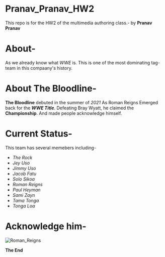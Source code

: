 # Pranav_Pranav_HW2
This repo is for the HW2 of the  multimedia authoring class.- by __Pranav Pranav__

# About-
As we already know what _WWE_ is.
This is one of the most dominating tag-team in this compaany's history.

# About The Bloodline-
__The Bloodline__ debuted in the summer of _2021_ As Roman Reigns Emerged back for the ___WWE Title___. Defeating Bray Wyatt, he claimed the __Championship__. And made people acknowledge himself.

# Current Status-
This team has several memebers including-

- _The Rock_
- _Jey Uso_
- _Jimmy Uso_
- _Jacob Fatu_
- _Solo Sikoa_
- _Roman Reigns_
- _Paul Heyman_
- _Sami Zayn_
- _Tama Tonga_
- _Tonga Loa_

# Acknowledge him-

![Roman_Reigns](https://imageio.forbes.com/specials-images/imageserve/66133d983c06150260be048f/Roman-Reigns-vs--Cody-Rhodes--Bloodline-Rules-at-WrestleMania-40/960x0.jpg?format=jpg&width=960)

__The End__